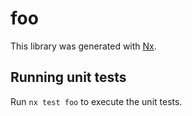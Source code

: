 # foo

This library was generated with [Nx](https://nx.dev).

## Running unit tests

Run `nx test foo` to execute the unit tests.
